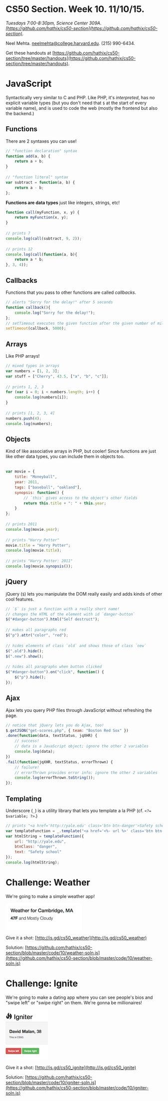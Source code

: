# CS50 Section. Week 10. 11/10/15.
_Tuesdays 7:00-8:30pm, Science Center 309A. [https://github.com/hathix/cs50-section](https://github.com/hathix/cs50-section)._

Neel Mehta. neelmehta@college.harvard.edu. (215) 990-6434.

Get these handouts at [https://github.com/hathix/cs50-section/tree/master/handouts](https://github.com/hathix/cs50-section/tree/master/handouts).

# JavaScript
Syntactically very similar to C and PHP. Like PHP, it's _interpreted_, has no explicit variable types (but you don't need that `$` at the start of every variable name), and is used to code the web (mostly the frontend but also the backend.)

## Functions
There are 2 syntaxes you can use!

```js
// "function declaration" syntax
function add(a, b) {
    return a + b;
}

// "function literal" syntax
var subtract = function(a, b) {
    return a - b;
};
```

**Functions are data types** just like integers, strings, etc!

```js
function call(myFunction, x, y) {
    return myFunction(x, y);
}

// prints 7
console.log(call(subtract, 9, 2));

// prints 12
console.log(call(function(a, b){
    return a * b;
}, 3, 4));
```

## Callbacks
Functions that you pass to other functions are called _callbacks_.

```js
// alerts "Sorry for the delay!" after 5 seconds
function callback(){
    console.log("Sorry for the delay!");
};
// setTimeout executes the given function after the given number of milliseconds
setTimeout(callback, 5000);
```

## Arrays
Like PHP arrays!

```js
// mixed types in arrays
var numbers = [1, 2, 3];
var stuff = ["Cherry", 43.5, ["a", "b", "c"]];

// prints 1, 2, 3
for (var i = 0; i < numbers.length; i++) {
    console.log(numbers[i]);
}

// prints [1, 2, 3, 4]
numbers.push(4);
console.log(numbers);
```

## Objects
Kind of like associative arrays in PHP, but cooler! Since functions are just like other data types, you can include them in objects too.

```js

var movie = {
    title: "Moneyball",
    year: 2011,
    tags: ["baseball", "oakland"],
    synopsis: function() {
        // `this` gives access to the object's other fields
        return this.title + ": " + this.year;
    }
};

// prints 2011
console.log(movie.year);

// prints "Harry Potter"
movie.title = "Harry Potter";
console.log(movie.title);

// prints "Harry Potter: 2011"
console.log(movie.synopsis());
```

## jQuery
jQuery (`$`) lets you manipulate the DOM really easily and adds kinds of other cool features.

```js
// `$` is just a function with a really short name!
// changes the HTML of the element with id `danger-button`
$("#danger-button").html("Self destruct");

// makes all paragraphs red
$("p").attr("color", "red");

// hides elements of class `old` and shows those of class `new`
$(".old").hide();
$(".new").show();

// hides all paragraphs when button clicked
$("#danger-button").on("click", function() {
    $("p").hide();
});
```

## Ajax
Ajax lets you query PHP files through JavaScript without refreshing the page.

```js
// notice that jQuery lets you do Ajax, too!
$.getJSON("get-scores.php", { team: "Boston Red Sox" })
.done(function(data, textStatus, jqXHR) {
    // success!
    // data is a JavaScript object; ignore the other 2 variables
    console.log(data);
})
.fail(function(jqXHR, textStatus, errorThrown) {
    // failure!
    // errorThrown provides error info; ignore the other 2 variables
    console.log(errorThrown.toString());
});
```

## Templating
Underscore (`_`) is a utility library that lets you template a la PHP (cf. `<?= $variable; ?>`.)

```js
// prints "<a href='http://yale.edu' class='btn btn-danger'>Safety school</a>"
var templateFunction = _.template("<a href='<%- url %>' class='btn btn-<%- btnClass %>'><%- text %></a>");
var htmlString = templateFunction({
    url: "http://yale.edu",
    btnClass: "danger",
    text: "Safety school"
});
console.log(htmlString);
```

# Challenge: Weather
We're going to make a simple weather app!

![Weather challenge](img/challenge-weather.png)

Give it a shot: [http://is.gd/cs50_weather](http://is.gd/cs50_weather)

Solution: [https://github.com/hathix/cs50-section/blob/master/code/10/weather-soln.js](https://github.com/hathix/cs50-section/blob/master/code/10/weather-soln.js)

# Challenge: Ignite
We're going to make a dating app where you can see people's bios and "swipe left" or "swipe right" on them. We're gonna be millionaires!

![Ignite challenge](img/challenge-ignite.png)

Give it a shot: [http://is.gd/cs50_ignite](http://is.gd/cs50_ignite)

Solution: [https://github.com/hathix/cs50-section/blob/master/code/10/igniter-soln.js](https://github.com/hathix/cs50-section/blob/master/code/10/igniter-soln.js)

